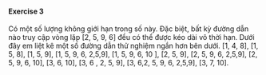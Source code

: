 #### Exercise 3
Có một số lượng không giới hạn trong số này. Đặc biệt, bất kỳ đường dẫn nào truy cập vòng lặp [2, 5, 9, 6] đều có thể được kéo dài vô thời hạn. Dưới đây em liệt kê một số đường dẫn thử nghiệm ngắn hơn bên dưới. [1, 4, 8], [1, 5, 8], [1, 5, 9], [1, 5, 9, 6, 2,5,9], [1, 5, 9, 6, 10 ], [2, 5, 9], [2, 5, 9, 6, 2,5,9], [2, 5, 9, 6, 10], [3, 6, 10], [3, 6 , 2, 5, 9], [3, 6,2, 5, 9, 6, 2,5,9], [3, 7, 10].
